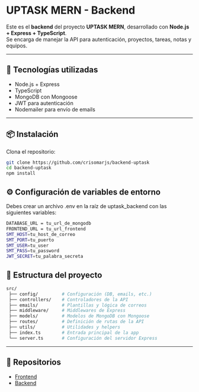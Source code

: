 # UPTASK MERN - Backend

Este es el **backend** del proyecto **UPTASK MERN**, desarrollado con **Node.js + Express + TypeScript**.  
Se encarga de manejar la API para autenticación, proyectos, tareas, notas y equipos.  

---

## 🚀 Tecnologías utilizadas

- Node.js + Express
- TypeScript
- MongoDB con Mongoose
- JWT para autenticación
- Nodemailer para envío de emails

---

## 📦 Instalación

Clona el repositorio:

```bash
git clone https://github.com/crisomarjs/backend-uptask
cd backend-uptask
npm install
````

## ⚙️ Configuración de variables de entorno

Debes crear un archivo .env en la raíz de uptask_backend con las siguientes variables:
```bash
DATABASE_URL = tu_url_de_mongodb
FRONTEND_URL = tu_url_frontend
SMT_HOST=tu_host_de_correo
SMT_PORT=tu_puerto
SMT_USER=tu_user
SMT_PASS=tu_password
JWT_SECRET=tu_palabra_secreta
````

## 📂 Estructura del proyecto

```bash
src/
 ├── config/         # Configuración (DB, emails, etc.)
 ├── controllers/    # Controladores de la API
 ├── emails/         # Plantillas y lógica de correos
 ├── middleware/     # Middlewares de Express
 ├── models/         # Modelos de MongoDB con Mongoose
 ├── routes/         # Definición de rutas de la API
 ├── utils/          # Utilidades y helpers
 ├── index.ts        # Entrada principal de la app
 └── server.ts       # Configuración del servidor Express
````

---
## 🔗 Repositorios

- [Frontend](https://github.com/crisomarjs/uptask-frontend)
- [Backend](https://github.com/crisomarjs/backend-uptask)
